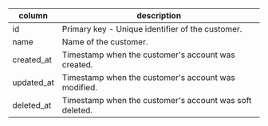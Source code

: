 |column      |description |
|------------|------------|
|id          | Primary key - Unique identifier of the customer. |
|name        | Name of the customer. |
|created_at  | Timestamp when the customer's account was created. |
|updated_at  | Timestamp when the customer's account was modified. |
|deleted_at  | Timestamp when the customer's account was soft deleted. |
